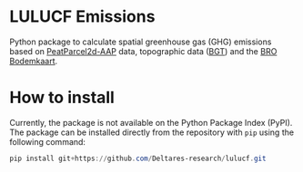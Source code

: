 # LULUCF Emissions

Python package to calculate spatial greenhouse gas (GHG) emissions based on [PeatParcel2d-AAP](https://github.com/Deltares-research/PeatParcel2d-AAP) data, topographic data ([BGT](https://www.pdok.nl/introductie/-/article/basisregistratie-grootschalige-topografie-bgt-)) and the [BRO Bodemkaart](https://www.pdok.nl/-/de-services-voor-de-bro-datasets-bodemkaart-en-geomorfologische-kaart-zijn-vernieuwd).


# How to install
Currently, the package is not available on the Python Package Index (PyPI). The package can be installed directly from the repository with `pip` using the following command:

```powershell
pip install git+https://github.com/Deltares-research/lulucf.git
```
